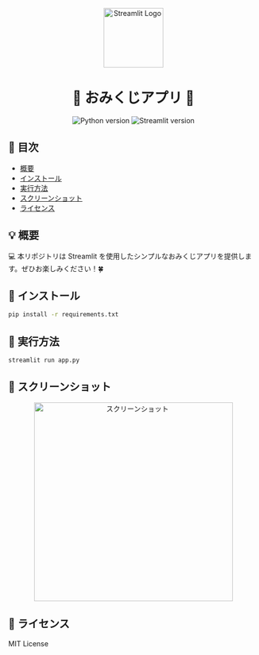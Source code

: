 <p align="center">
  <img src="https://streamlit.io/images/brand/streamlit-mark-color.png" alt="Streamlit Logo" width="120"/>
</p>

<h1 align="center">🎉 おみくじアプリ 🎊</h1>

<p align="center">
   <img src="https://img.shields.io/badge/python-3.8%2B-blue.svg" alt="Python version">
   <img src="https://img.shields.io/badge/Streamlit-1.0-green.svg" alt="Streamlit version">
</p>

## 📖 目次
- [概要](#概要)
- [インストール](#インストール)
- [実行方法](#実行方法)
- [スクリーンショット](#スクリーンショット)
- [ライセンス](#ライセンス)

## 💡 概要
💻 本リポジトリは Streamlit を使用したシンプルなおみくじアプリを提供します。ぜひお楽しみください！🍀

## 💾 インストール

```bash
pip install -r requirements.txt
```

## 🚀 実行方法

```bash
streamlit run app.py
```

## 📸 スクリーンショット

<p align="center">
  <img src="assets/screenshot.png" alt="スクリーンショット" width="400">
</p>

## 📄 ライセンス

MIT License
